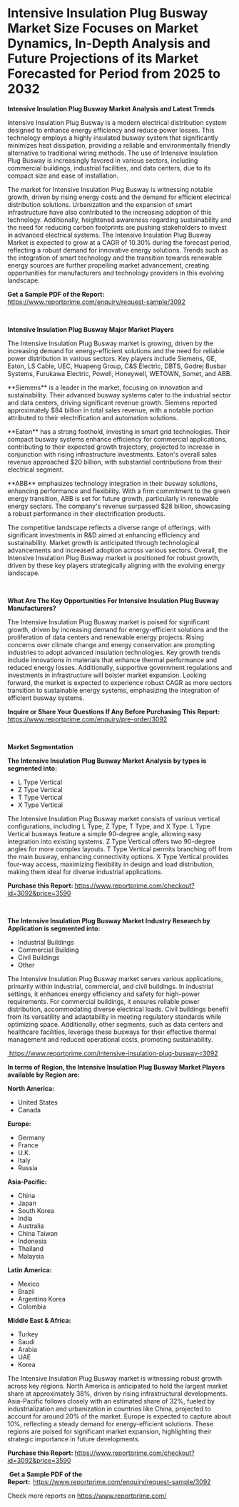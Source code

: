 <p><h1>Intensive Insulation Plug Busway Market Size Focuses on Market Dynamics, In-Depth Analysis and Future Projections of its Market Forecasted for Period from 2025 to 2032</h1></p><p><strong>Intensive Insulation Plug Busway Market Analysis and Latest Trends</strong></p>
<p><p>Intensive Insulation Plug Busway is a modern electrical distribution system designed to enhance energy efficiency and reduce power losses. This technology employs a highly insulated busway system that significantly minimizes heat dissipation, providing a reliable and environmentally friendly alternative to traditional wiring methods. The use of Intensive Insulation Plug Busway is increasingly favored in various sectors, including commercial buildings, industrial facilities, and data centers, due to its compact size and ease of installation.</p><p>The market for Intensive Insulation Plug Busway is witnessing notable growth, driven by rising energy costs and the demand for efficient electrical distribution solutions. Urbanization and the expansion of smart infrastructure have also contributed to the increasing adoption of this technology. Additionally, heightened awareness regarding sustainability and the need for reducing carbon footprints are pushing stakeholders to invest in advanced electrical systems. The Intensive Insulation Plug Busway Market is expected to grow at a CAGR of 10.30% during the forecast period, reflecting a robust demand for innovative energy solutions. Trends such as the integration of smart technology and the transition towards renewable energy sources are further propelling market advancement, creating opportunities for manufacturers and technology providers in this evolving landscape.</p></p>
<p><strong>Get a Sample PDF of the Report:&nbsp;</strong> <a href="https://www.reportprime.com/enquiry/request-sample/3092?utm_campaign=3216&utm_medium=2&utm_source=Github&utm_content=ia&utm_term=18032025&utm_id=intensive-insulation-plug-busway">https://www.reportprime.com/enquiry/request-sample/3092</a></p>
<p>&nbsp;</p>
<p><strong>Intensive Insulation Plug Busway Major Market Players</strong></p>
<p><p>The Intensive Insulation Plug Busway market is growing, driven by the increasing demand for energy-efficient solutions and the need for reliable power distribution in various sectors. Key players include Siemens, GE, Eaton, LS Cable, UEC, Huapeng Group, C&S Electric, DBTS, Godrej Busbar Systems, Furukawa Electric, Powell, Honeywell, WETOWN, Somet, and ABB.</p><p>**Siemens** is a leader in the market, focusing on innovation and sustainability. Their advanced busway systems cater to the industrial sector and data centers, driving significant revenue growth. Siemens reported approximately $84 billion in total sales revenue, with a notable portion attributed to their electrification and automation solutions.</p><p>**Eaton** has a strong foothold, investing in smart grid technologies. Their compact busway systems enhance efficiency for commercial applications, contributing to their expected growth trajectory, projected to increase in conjunction with rising infrastructure investments. Eaton's overall sales revenue approached $20 billion, with substantial contributions from their electrical segment.</p><p>**ABB** emphasizes technology integration in their busway solutions, enhancing performance and flexibility. With a firm commitment to the green energy transition, ABB is set for future growth, particularly in renewable energy sectors. The company's revenue surpassed $28 billion, showcasing a robust performance in their electrification products.</p><p>The competitive landscape reflects a diverse range of offerings, with significant investments in R&D aimed at enhancing efficiency and sustainability. Market growth is anticipated through technological advancements and increased adoption across various sectors. Overall, the Intensive Insulation Plug Busway market is positioned for robust growth, driven by these key players strategically aligning with the evolving energy landscape.</p></p>
<p>&nbsp;</p>
<p><strong>What Are The Key Opportunities For Intensive Insulation Plug Busway Manufacturers?</strong></p>
<p><p>The Intensive Insulation Plug Busway market is poised for significant growth, driven by increasing demand for energy-efficient solutions and the proliferation of data centers and renewable energy projects. Rising concerns over climate change and energy conservation are prompting industries to adopt advanced insulation technologies. Key growth trends include innovations in materials that enhance thermal performance and reduced energy losses. Additionally, supportive government regulations and investments in infrastructure will bolster market expansion. Looking forward, the market is expected to experience robust CAGR as more sectors transition to sustainable energy systems, emphasizing the integration of efficient busway systems.</p></p>
<p><strong>Inquire or Share Your Questions If Any Before Purchasing This Report:</strong> <a href="https://www.reportprime.com/enquiry/pre-order/3092?utm_campaign=3216&utm_medium=2&utm_source=Github&utm_content=ia&utm_term=18032025&utm_id=intensive-insulation-plug-busway">https://www.reportprime.com/enquiry/pre-order/3092</a></p>
<p>&nbsp;</p>
<p><strong>Market Segmentation</strong></p>
<p><strong>The Intensive Insulation Plug Busway Market Analysis by types is segmented into:</strong></p>
<p><ul><li>L Type Vertical</li><li>Z Type Vertical</li><li>T Type Vertical</li><li>X Type Vertical</li></ul></p>
<p><p>The Intensive Insulation Plug Busway market consists of various vertical configurations, including L Type, Z Type, T Type, and X Type. L Type Vertical busways feature a simple 90-degree angle, allowing easy integration into existing systems. Z Type Vertical offers two 90-degree angles for more complex layouts. T Type Vertical permits branching off from the main busway, enhancing connectivity options. X Type Vertical provides four-way access, maximizing flexibility in design and load distribution, making them ideal for diverse industrial applications.</p></p>
<p><strong>Purchase this Report:&nbsp;</strong><a href="https://www.reportprime.com/checkout?id=3092&price=3590&utm_campaign=3216&utm_medium=2&utm_source=Github&utm_content=ia&utm_term=18032025&utm_id=intensive-insulation-plug-busway">https://www.reportprime.com/checkout?id=3092&price=3590</a></p>
<p>&nbsp;</p>
<p><strong>The Intensive Insulation Plug Busway Market Industry Research by Application is segmented into:</strong></p>
<p><ul><li>Industrial Buildings</li><li>Commercial Building</li><li>Civil Buildings</li><li>Other</li></ul></p>
<p><p>The Intensive Insulation Plug Busway market serves various applications, primarily within industrial, commercial, and civil buildings. In industrial settings, it enhances energy efficiency and safety for high-power requirements. For commercial buildings, it ensures reliable power distribution, accommodating diverse electrical loads. Civil buildings benefit from its versatility and adaptability in meeting regulatory standards while optimizing space. Additionally, other segments, such as data centers and healthcare facilities, leverage these busways for their effective thermal management and reduced operational costs, promoting sustainability.</p></p>
<p><a href="https://www.reportprime.com/intensive-insulation-plug-busway-r3092?utm_campaign=3216&utm_medium=2&utm_source=Github&utm_content=ia&utm_term=18032025&utm_id=intensive-insulation-plug-busway">&nbsp;https://www.reportprime.com/intensive-insulation-plug-busway-r3092</a></p>
<p><strong>In terms of Region, the Intensive Insulation Plug Busway Market Players available by Region are:</strong></p>
<p>
    <p> <strong> North America: </strong>
        <ul>
            <li>United States</li>
            <li>Canada</li>
        </ul>
        </p> 
    <p> <strong> Europe: </strong>
        <ul>
            <li>Germany</li>
            <li>France</li>
            <li>U.K.</li>
            <li>Italy</li>
            <li>Russia</li>
        </ul>
        </p> 
    <p> <strong> Asia-Pacific: </strong>
        <ul>
            <li>China</li>
            <li>Japan</li>
            <li>South Korea</li>
            <li>India</li>
            <li>Australia</li>
            <li>China Taiwan</li>
            <li>Indonesia</li>
            <li>Thailand</li>
            <li>Malaysia</li>
        </ul>
        </p> 
    <p> <strong> Latin America: </strong>
        <ul>
            <li>Mexico</li>
            <li>Brazil</li>
            <li>Argentina Korea</li>
            <li>Colombia</li>
        </ul>
        </p> 
    <p> <strong> Middle East & Africa: </strong>
        <ul>
            <li>Turkey</li>
            <li>Saudi</li>
            <li>Arabia</li>
            <li>UAE</li>
            <li>Korea</li>
        </ul>
    </p>
    </p>
<p><p>The Intensive Insulation Plug Busway market is witnessing robust growth across key regions. North America is anticipated to hold the largest market share at approximately 38%, driven by rising infrastructural developments. Asia-Pacific follows closely with an estimated share of 32%, fueled by industrialization and urbanization in countries like China, projected to account for around 20% of the market. Europe is expected to capture about 10%, reflecting a steady demand for energy-efficient solutions. These regions are poised for significant market expansion, highlighting their strategic importance in future developments.</p></p>
<p><strong>Purchase this Report: </strong><a href="https://www.reportprime.com/checkout?id=3092&price=3590&utm_campaign=3216&utm_medium=2&utm_source=Github&utm_content=ia&utm_term=18032025&utm_id=intensive-insulation-plug-busway">https://www.reportprime.com/checkout?id=3092&price=3590</a></p>
<p>&nbsp;<strong>Get a Sample PDF of the Report:&nbsp;&nbsp;</strong><a href="https://www.reportprime.com/enquiry/request-sample/3092?utm_campaign=3216&utm_medium=2&utm_source=Github&utm_content=ia&utm_term=18032025&utm_id=intensive-insulation-plug-busway">https://www.reportprime.com/enquiry/request-sample/3092</a></p>
<p><strong></strong></p>
<p>Check more reports on <a href="https://www.reportprime.com/?utm_campaign=3216&utm_medium=2&utm_source=Github&utm_content=ia&utm_term=18032025&utm_id=intensive-insulation-plug-busway">https://www.reportprime.com/</a></p>